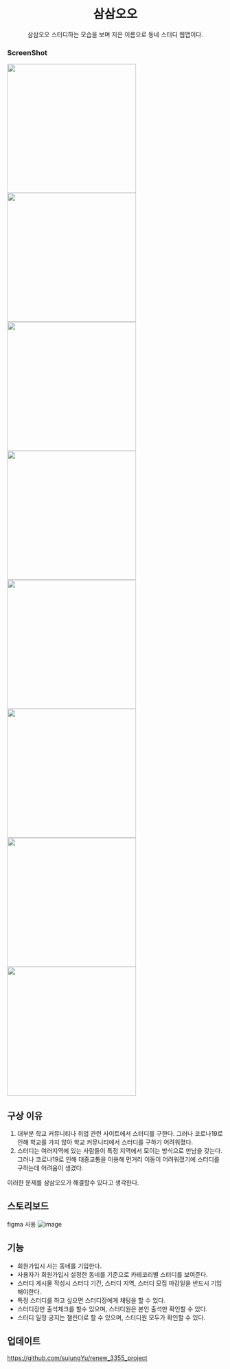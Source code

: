 <div align="center">
<h1>삼삼오오</h1>
삼삼오오 스터디하는 모습을 보며 지은 이름으로 동네 스터디 웹앱이다.
</div>

### ScreenShot
<p>
<img src="https://user-images.githubusercontent.com/87973617/197475052-574afd62-38a5-4679-8347-ba4e704edfbc.png" width=auto height="300"/>
<img src="https://user-images.githubusercontent.com/87973617/197478063-f5d53ca4-71cc-4358-981d-bf04c5bb4ca1.png" width=auto height="300"/>
<img src="https://user-images.githubusercontent.com/87973617/197475267-c519bddc-78aa-4035-9b92-604839a72678.png" width=auto height="300"/>
<img src="https://user-images.githubusercontent.com/87973617/197475495-8927497e-0993-429a-8f7c-a3ba12e098c7.png" width=auto height="300"/>
<img src="https://user-images.githubusercontent.com/87973617/197477925-8454758a-8ce3-4408-9812-2853cb9d3f62.png" width=auto height="300"/>
<img src="https://user-images.githubusercontent.com/87973617/197475752-9cbf5fb7-37f1-45b2-b699-427872e2d27e.png" width=auto height="300"/>
<img src="https://user-images.githubusercontent.com/87973617/197475895-50214cf7-4852-48f4-bd4e-99e764ab1daa.png" width=auto height="300"/>
<img src="https://user-images.githubusercontent.com/87973617/197476077-a75601b9-035b-4e30-8035-37eeff4529ea.png" width=auto height="300"/>




</p>

## 구상 이유
1. 대부분 학교 커뮤니티나 취업 관련 사이트에서 스터디를 구한다.
그러나 코로나19로 인해 학교를 가지 않아 학교 커뮤니티에서 스터디를 구하기 어려워졌다. 
2. 스터디는 여러지역에 있는 사람들이 특정 지역에서 모이는 방식으로 만남을 갖는다.
그러나 코로나19로 인해 대중교통을 이용해 먼거리 이동이 어려워졌기에 스터디를 구하는데 어려움이 생겼다.

이러한 문제를 삼삼오오가 해결할수 있다고 생각한다. 

## 스토리보드
figma 사용
![image](https://user-images.githubusercontent.com/87973617/197477617-3201e57d-fc71-4a49-ad79-99eb254cef4d.png)


## 기능
+ 회원가입시 사는 동네를 기입한다.
+ 사용자가 회원가입시 설정한 동네를 기준으로 카테코리별 스터디를 보여준다.
+ 스터디 게시물 작성시 스터디 기간, 스터디 지역, 스터디 모집 마감일을 반드시 기입해야한다. 
+ 특정 스터디를 하고 싶으면 스터디장에게 채팅을 할 수 있다. 
+ 스터디장만 출석체크를 할수 있으며, 스터디원은 본인 출석만 확인할 수 있다.
+ 스터디 일정 공지는 챌린더로 할 수 있으며, 스터디원 모두가 확인할 수 있다. 

## 업데이트
https://github.com/sujungYu/renew_3355_project
